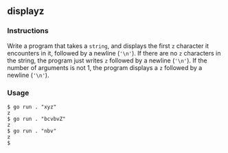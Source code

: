 ## displayz

### Instructions

Write a program that takes a `string`, and displays the first `z` character it encounters in it, followed by a newline (`'\n'`).
If there are no `z` characters in the string, the program just writes `z` followed by a newline (`'\n'`).
If the number of arguments is not 1, the program displays a `z` followed by a newline (`'\n'`).

### Usage

```console
$ go run . "xyz"
z
$ go run . "bcvbvZ"
z
$ go run . "nbv"
z
$
```
